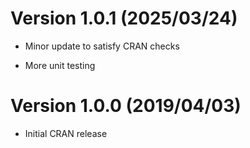# Version 1.0.1 (2025/03/24)

* Minor update to satisfy CRAN checks

* More unit testing


# Version 1.0.0 (2019/04/03)

* Initial CRAN release
